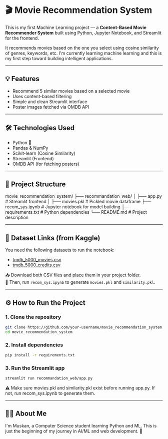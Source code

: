# 🎬 Movie Recommendation System

This is my first Machine Learning project — a **Content-Based Movie Recommender System** built using Python, Jupyter Notebook, and Streamlit for the frontend.

It recommends movies based on the one you select using cosine similarity of genres, keywords, etc. I'm currently learning machine learning and this is my first step toward building intelligent applications.

---

## 💡 Features

- Recommend 5 similar movies based on a selected movie
- Uses content-based filtering
- Simple and clean Streamlit interface
- Poster images fetched via OMDB API

---

## 🛠 Technologies Used

- Python 🐍
- Pandas & NumPy
- Scikit-learn (Cosine Similarity)
- Streamlit (Frontend)
- OMDB API (for fetching posters)

---

## 📁 Project Structure

movie_recommendation_system/
├── recommandation_web/
│ ├── app.py # Streamlit frontend
│ ├── movies.pkl # Pickled movie dataframe
├── recom_sys.ipynb # Jupyter notebook for model building
├── requirements.txt # Python dependencies
└── README.md # Project description

---

## 🔗 Dataset Links (from Kaggle)

You need the following datasets to run the notebook:

- [tmdb_5000_movies.csv](https://www.kaggle.com/datasets/tmdb/tmdb-movie-metadata)
- [tmdb_5000_credits.csv](https://www.kaggle.com/datasets/tmdb/tmdb-movie-metadata)

📥 Download both CSV files and place them in your project folder.  
🧠 Then, run `recom_sys.ipynb` to generate `movies.pkl` and `similarity.pkl`.

---

## ⚙️ How to Run the Project

### 1. Clone the repository

```bash
git clone https://github.com/your-username/movie_recommendation_system.git
cd movie_recommendation_system 
```
### 2. Install dependencies

```bash
pip install -r requirements.txt
```

### 3. Run the Streamlit app

```bash
streamlit run recommandation_web/app.py
```

⚠️ Make sure movies.pkl and similarity.pkl exist before running app.py.
If not, run recom_sys.ipynb to generate them.

---
## 👩‍💻 About Me
I'm Muskan, a Computer Science student learning Python and ML.
This is just the beginning of my journey in AI/ML and web development. 🌱
